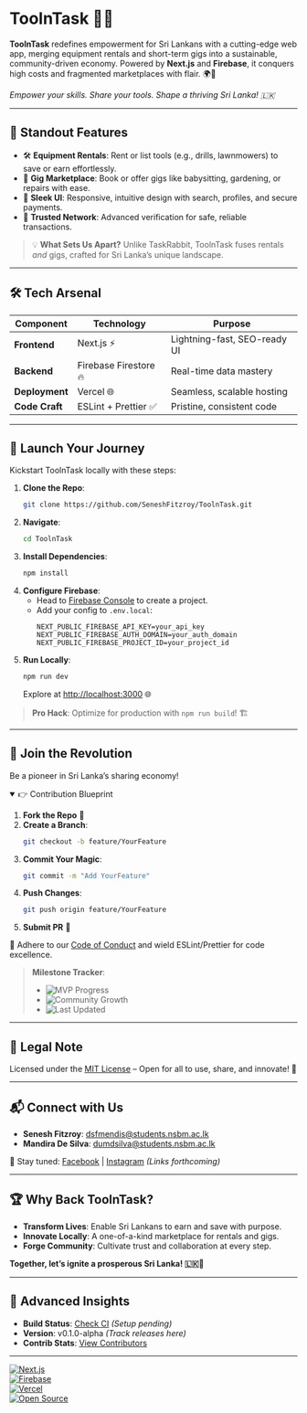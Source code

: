 # ToolnTask 🚀🔥  
**ToolnTask** redefines empowerment for Sri Lankans with a cutting-edge web app, merging equipment rentals and short-term gigs into a sustainable, community-driven economy. Powered by **Next.js** and **Firebase**, it conquers high costs and fragmented marketplaces with flair. 🌍💼  

*Empower your skills. Share your tools. Shape a thriving Sri Lanka! 🇱🇰*

---

## 🌟 Standout Features  
- 🛠️ **Equipment Rentals**: Rent or list tools (e.g., drills, lawnmowers) to save or earn effortlessly.  
- 👷 **Gig Marketplace**: Book or offer gigs like babysitting, gardening, or repairs with ease.  
- 📱 **Sleek UI**: Responsive, intuitive design with search, profiles, and secure payments.  
- 🤝 **Trusted Network**: Advanced verification for safe, reliable transactions.  

> 💡 **What Sets Us Apart?** Unlike TaskRabbit, ToolnTask fuses rentals *and* gigs, crafted for Sri Lanka’s unique landscape.

---

## 🛠️ Tech Arsenal  
| **Component**   | **Technology**         | **Purpose**                  |
|-----------------|-----------------------|------------------------------|
| **Frontend**    | Next.js ⚡            | Lightning-fast, SEO-ready UI |
| **Backend**     | Firebase Firestore 🔥 | Real-time data mastery       |
| **Deployment**  | Vercel 🌐            | Seamless, scalable hosting   |
| **Code Craft**  | ESLint + Prettier ✅  | Pristine, consistent code    |

---

## 🚀 Launch Your Journey  
Kickstart ToolnTask locally with these steps:  

1. **Clone the Repo**:  
   ```bash
   git clone https://github.com/SeneshFitzroy/ToolnTask.git
   ```
2. **Navigate**:  
   ```bash
   cd ToolnTask
   ```
3. **Install Dependencies**:  
   ```bash
   npm install
   ```
4. **Configure Firebase**:  
   - Head to [Firebase Console](https://console.firebase.google.com) to create a project.  
   - Add your config to `.env.local`:  
     ```env
     NEXT_PUBLIC_FIREBASE_API_KEY=your_api_key
     NEXT_PUBLIC_FIREBASE_AUTH_DOMAIN=your_auth_domain
     NEXT_PUBLIC_FIREBASE_PROJECT_ID=your_project_id
     ```
5. **Run Locally**:  
   ```bash
   npm run dev
   ```
   Explore at [http://localhost:3000](http://localhost:3000) 🌐  

> **Pro Hack**: Optimize for production with `npm run build`! 🏗️  

---

## 🤝 Join the Revolution  
Be a pioneer in Sri Lanka’s sharing economy!  

<details open>  
<summary>👉 Contribution Blueprint</summary>  

1. **Fork the Repo** 🍴  
2. **Create a Branch**:  
   ```bash
   git checkout -b feature/YourFeature
   ```
3. **Commit Your Magic**:  
   ```bash
   git commit -m "Add YourFeature"
   ```
4. **Push Changes**:  
   ```bash
   git push origin feature/YourFeature
   ```
5. **Submit PR** 🚀  

</details>  

📜 Adhere to our [Code of Conduct](CODE_OF_CONDUCT.md) and wield ESLint/Prettier for code excellence.  

> **Milestone Tracker**:  
> - ![MVP Progress](https://img.shields.io/badge/MVP-75%25-green)  
> - ![Community Growth](https://img.shields.io/badge/Users-500%2B-blue)  
> - ![Last Updated](https://img.shields.io/badge/Last%20Updated-June%2022,%202025-lightgrey)  

---

## 📜 Legal Note  
Licensed under the [MIT License](LICENSE) – Open for all to use, share, and innovate! 🗽  

---

## 📬 Connect with Us  
- **Senesh Fitzroy**: [dsfmendis@students.nsbm.ac.lk](mailto:dsfmendis@students.nsbm.ac.lk)  
- **Mandira De Silva**: [dumdsilva@students.nsbm.ac.lk](mailto:dumdsilva@students.nsbm.ac.lk)  

📲 Stay tuned: [Facebook](https://facebook.com) | [Instagram](https://instagram.com) *(Links forthcoming)*  

---

## 🏆 Why Back ToolnTask?  
- **Transform Lives**: Enable Sri Lankans to earn and save with purpose.  
- **Innovate Locally**: A one-of-a-kind marketplace for rentals and gigs.  
- **Forge Community**: Cultivate trust and collaboration at every step.  

**Together, let’s ignite a prosperous Sri Lanka! 🇱🇰💪**  

---

## 🔧 Advanced Insights  
- **Build Status**: [Check CI](https://github.com/SeneshFitzroy/ToolnTask/actions) *(Setup pending)*  
- **Version**: v0.1.0-alpha *(Track releases here)*  
- **Contrib Stats**: [View Contributors](https://github.com/SeneshFitzroy/ToolnTask/graphs/contributors)  

---

[![Next.js](https://img.shields.io/badge/Powered%20by-Next.js-000000)](https://nextjs.org)  
[![Firebase](https://img.shields.io/badge/Backend-Firebase-orange)](https://firebase.google.com)  
[![Vercel](https://img.shields.io/badge/Deployed%20on-Vercel-black)](https://vercel.com)  
[![Open Source](https://img.shields.io/badge/Open%20Source-Yes-green)](https://opensource.org/licenses/MIT)  


